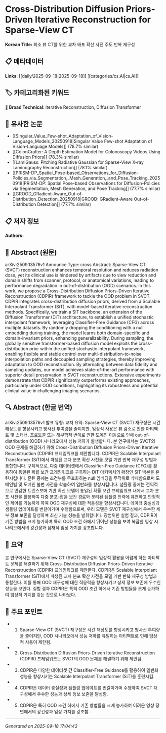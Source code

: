 
# Cross-Distribution Diffusion Priors-Driven Iterative Reconstruction for Sparse-View CT

**Korean Title:** 희소 뷰 CT를 위한 교차 배포 확산 사전 주도 반복 재구성

## 📋 메타데이터

**Links**: [[daily/2025-09-18|2025-09-18]] [[categories/cs.AI|cs.AI]]

## 🏷️ 카테고리화된 키워드
**🔬 Broad Technical**: Iterative Reconstruction, Diffusion Transformer

## 🔗 유사한 논문
- [[Singular_Value_Few-shot_Adaptation_of_Vision-Language_Models_20250918|Singular Value Few-shot Adaptation of Vision-Language Models]] (78.7% similar)
- [[ColonCrafter: A Depth Estimation Model for Colonoscopy Videos Using Diffusion Priors]] (78.3% similar)
- [[LamiGauss: Pitching Radiative Gaussian for Sparse-View X-ray Laminography Reconstruction]] (78.1% similar)
- [[PRISM-DP_Spatial_Pose-based_Observations_for_Diffusion-Policies_via_Segmentation,_Mesh_Generation,_and_Pose_Tracking_20250918|PRISM-DP: Spatial Pose-based Observations for Diffusion-Policies via Segmentation, Mesh Generation, and Pose Tracking]] (77.7% similar)
- [[GROOD_GRadient-Aware_Out-of-Distribution_Detection_20250918|GROOD: GRadient-Aware Out-of-Distribution Detection]] (77.7% similar)

## 📋 저자 정보

**Authors:** 

## 📄 Abstract (원문)

arXiv:2509.13576v1 Announce Type: cross 
Abstract: Sparse-View CT (SVCT) reconstruction enhances temporal resolution and reduces radiation dose, yet its clinical use is hindered by artifacts due to view reduction and domain shifts from scanner, protocol, or anatomical variations, leading to performance degradation in out-of-distribution (OOD) scenarios. In this work, we propose a Cross-Distribution Diffusion Priors-Driven Iterative Reconstruction (CDPIR) framework to tackle the OOD problem in SVCT. CDPIR integrates cross-distribution diffusion priors, derived from a Scalable Interpolant Transformer (SiT), with model-based iterative reconstruction methods. Specifically, we train a SiT backbone, an extension of the Diffusion Transformer (DiT) architecture, to establish a unified stochastic interpolant framework, leveraging Classifier-Free Guidance (CFG) across multiple datasets. By randomly dropping the conditioning with a null embedding during training, the model learns both domain-specific and domain-invariant priors, enhancing generalizability. During sampling, the globally sensitive transformer-based diffusion model exploits the cross-distribution prior within the unified stochastic interpolant framework, enabling flexible and stable control over multi-distribution-to-noise interpolation paths and decoupled sampling strategies, thereby improving adaptation to OOD reconstruction. By alternating between data fidelity and sampling updates, our model achieves state-of-the-art performance with superior detail preservation in SVCT reconstructions. Extensive experiments demonstrate that CDPIR significantly outperforms existing approaches, particularly under OOD conditions, highlighting its robustness and potential clinical value in challenging imaging scenarios.

## 🔍 Abstract (한글 번역)

arXiv:2509.13576v1 발표 유형: 교차
요약: Sparse-View CT (SVCT) 재구성은 시간 해상도를 향상시키고 방사선 투여량을 줄이지만, 임상적 사용은 뷰 감소로 인한 아티팩트 및 스캐너, 프로토콜 또는 해부학적 변이로 인한 도메인 이동으로 인해 out-of-distribution (OOD) 시나리오에서 성능 저하가 발생합니다. 본 연구에서는 SVCT의 OOD 문제를 해결하기 위해 Cross-Distribution Diffusion Priors-Driven Iterative Reconstruction (CDPIR) 프레임워크를 제안합니다. CDPIR은 Scalable Interpolant Transformer (SiT)에서 파생된 교차 분포 확산 사전을 모델 기반 반복 재구성 방법과 통합합니다. 구체적으로, 다중 데이터셋에서 Classifier-Free Guidance (CFG)를 활용하여 통일된 확률 보간 프레임워크를 구축하는 DiT 아키텍처의 확장인 SiT 백본을 훈련시킵니다. 훈련 중에는 조건부를 무효화하는 null 임베딩을 무작위로 삭제함으로써 도메인별 및 도메인 불변 사전을 학습하여 일반화를 향상시킵니다. 샘플링 중에는 전역적으로 민감한 트랜스포머 기반 확산 모델이 통일된 확률 보간 프레임워크 내에서 교차 분포 사전을 활용하여 다중 분포-잡음 보간 경로와 분리된 샘플링 전략에 유연하고 안정적인 제어를 가능하게 하여 OOD 재구성에 대한 적응성을 향상시킵니다. 데이터 충실성과 샘플링 업데이트를 번갈아가며 수행함으로써, 우리 모델은 SVCT 재구성에서 우수한 세부 정보 보존을 달성하며 최신 기술 성능을 발휘합니다. 광범위한 실험 결과, CDPIR이 기존 방법을 크게 능가하며 특히 OOD 조건 하에서 뛰어난 성능을 보여 복잡한 영상 시나리오에서의 강건성과 잠재적 임상 가치를 강조합니다.

## 📝 요약

본 연구에서는 Sparse-View CT (SVCT) 재구성의 임상적 활용을 어렵게 하는 아티팩트 문제를 해결하기 위해 Cross-Distribution Diffusion Priors-Driven Iterative Reconstruction (CDPIR) 프레임워크를 제안한다. CDPIR은 Scalable Interpolant Transformer (SiT)에서 파생된 교차 분포 확산 사전을 모델 기반 반복 재구성 방법과 통합한다. 이를 통해 OOD 재구성에 대한 적응력을 향상시키고 상세 정보 보존에 우수한 성능을 보인다. 실험 결과 CDPIR은 특히 OOD 조건 하에서 기존 방법들을 크게 능가하여 임상적 가치를 갖는 것으로 나타났다.

## 🎯 주요 포인트

- 1. Sparse-View CT (SVCT) 재구성은 시간 해상도를 향상시키고 방사선 투여량을 줄이지만, OOD 시나리오에서 성능 저하를 유발하는 아티팩트로 인해 임상적 사용이 제한됨.

- 2. Cross-Distribution Diffusion Priors-Driven Iterative Reconstruction (CDPIR) 프레임워크는 SVCT의 OOD 문제를 해결하기 위해 제안됨.

- 3. CDPIR은 다양한 데이터셋 간 Classifier-Free Guidance를 활용하여 일반화 성능을 향상시키는 Scalable Interpolant Transformer (SiT)를 훈련시킴.

- 4. CDPIR은 데이터 충실성과 샘플링 업데이트를 번갈아가며 수행하여 SVCT 재구성에서 우수한 성능과 상세 정보 보존을 달성함.

- 5. CDPIR은 특히 OOD 조건 하에서 기존 방법들을 크게 능가하여 어려운 영상 장면에서의 강건성과 임상 가치를 강조함.

---

*Generated on 2025-09-18 17:04:43*